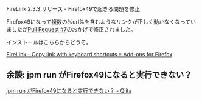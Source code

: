 FireLink 2.3.3 リリース - Firefox49で起きる問題を修正
<!-- 10328749687193407043 -->
Firefox49になって複数の%url%を含むようなリンクが正しく動かなくなっていましたが[Pull Request #7](https://github.com/ongaeshi/firelink/pull/7)のおかげで修正されました。

インストールはこちらからどうぞ。

[FireLink - Copy link with keyboard shortcuts :: Add-ons for Firefox](https://addons.mozilla.org/ja/firefox/addon/firelink/)

## 余談: jpm run がFirefox49になると実行できない？
[jpm run がFirefox49になると実行できない？ - Qiita](http://qiita.com/ongaeshi/items/108d9cb5a9666d4396fa)
